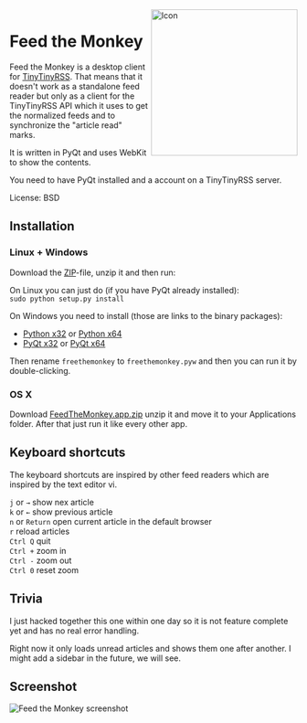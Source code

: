 <img align=right src="http://jabs.nu/feedthemonkey/feedthemonkey-icon.png" width=256 alt='Icon'>

# Feed the Monkey

Feed the Monkey is a desktop client for [TinyTinyRSS](http://tt-rss.org). That means that it doesn't work as a standalone feed reader but only as a client for the TinyTinyRSS API which it uses to get the normalized feeds and to synchronize the "article read" marks.

It is written in PyQt and uses WebKit to show the contents.

You need to have PyQt installed and a account on a TinyTinyRSS server.

License: BSD

## Installation

### Linux + Windows

Download the [ZIP](https://github.com/jeena/feedthemonkey/archive/master.zip)-file, unzip it and then run:

On Linux you can just do (if you have PyQt already installed):  
`sudo python setup.py install`

On Windows you need to install (those are links to the binary packages):

- [Python x32](http://www.python.org/ftp/python/2.7.4/python-2.7.4.msi) or [Python x64](http://www.python.org/ftp/python/2.7.4/python-2.7.4.amd64.msi) 
- [PyQt x32](http://sourceforge.net/projects/pyqt/files/PyQt4/PyQt-4.10.1/PyQt4-4.10.1-gpl-Py2.7-Qt4.8.4-x32.exe) or [PyQt x64](http://sourceforge.net/projects/pyqt/files/PyQt4/PyQt-4.10.1/PyQt4-4.10.1-gpl-Py2.7-Qt4.8.4-x64.exe)

Then rename `freethemonkey` to `freethemonkey.pyw` and then you can run it by double-clicking.

### OS X

Download [FeedTheMonkey.app.zip](http://jabs.nu/feedthemonkey/download/FeedTheMonkey.app.zip) unzip it and move it to your Applications folder. After that just run it like every other app.

## Keyboard shortcuts

The keyboard shortcuts are inspired by other feed readers which are inspired by the text editor vi.

`j` or `→` show nex article  
`k` or `←` show previous article  
`n` or `Return` open current article in the default browser  
`r` reload articles  
`Ctrl Q` quit  
`Ctrl +` zoom in  
`Ctrl -` zoom out  
`Ctrl 0` reset zoom

## Trivia

I just hacked together this one within one day so it is not feature complete yet and has no real error handling.

Right now it only loads unread articles and shows them one after another. I might add a sidebar in the future, we will see.

## Screenshot

![Feed the Monkey screenshot](http://jabs.nu/feedthemonkey/feedthemonkey-screenshot.png)